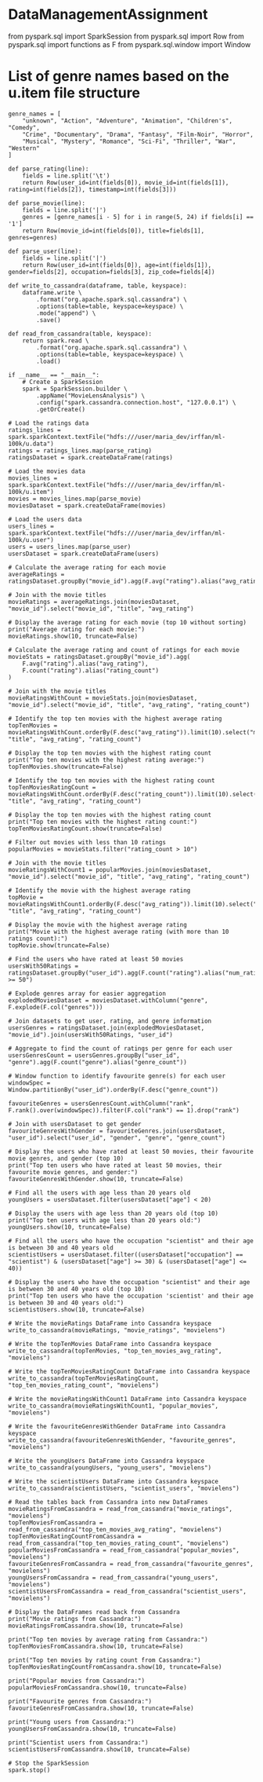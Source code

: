 # DataManagementAssignment

from pyspark.sql import SparkSession
from pyspark.sql import Row
from pyspark.sql import functions as F
from pyspark.sql.window import Window

# List of genre names based on the u.item file structure
```
genre_names = [
    "unknown", "Action", "Adventure", "Animation", "Children's", "Comedy",
    "Crime", "Documentary", "Drama", "Fantasy", "Film-Noir", "Horror",
    "Musical", "Mystery", "Romance", "Sci-Fi", "Thriller", "War", "Western"
]

def parse_rating(line):
    fields = line.split('\t')
    return Row(user_id=int(fields[0]), movie_id=int(fields[1]), rating=int(fields[2]), timestamp=int(fields[3]))

def parse_movie(line):
    fields = line.split('|')
    genres = [genre_names[i - 5] for i in range(5, 24) if fields[i] == '1']
    return Row(movie_id=int(fields[0]), title=fields[1], genres=genres)

def parse_user(line):
    fields = line.split('|')
    return Row(user_id=int(fields[0]), age=int(fields[1]), gender=fields[2], occupation=fields[3], zip_code=fields[4])
    
def write_to_cassandra(dataframe, table, keyspace):
    dataframe.write \
        .format("org.apache.spark.sql.cassandra") \
        .options(table=table, keyspace=keyspace) \
        .mode("append") \
        .save()

def read_from_cassandra(table, keyspace):
    return spark.read \
        .format("org.apache.spark.sql.cassandra") \
        .options(table=table, keyspace=keyspace) \
        .load()

if __name__ == "__main__":
    # Create a SparkSession
    spark = SparkSession.builder \
        .appName("MovieLensAnalysis") \
        .config("spark.cassandra.connection.host", "127.0.0.1") \
        .getOrCreate()
```
    # Load the ratings data
    ratings_lines = spark.sparkContext.textFile("hdfs:///user/maria_dev/irffan/ml-100k/u.data")
    ratings = ratings_lines.map(parse_rating)
    ratingsDataset = spark.createDataFrame(ratings)

    # Load the movies data
    movies_lines = spark.sparkContext.textFile("hdfs:///user/maria_dev/irffan/ml-100k/u.item")
    movies = movies_lines.map(parse_movie)
    moviesDataset = spark.createDataFrame(movies)

    # Load the users data
    users_lines = spark.sparkContext.textFile("hdfs:///user/maria_dev/irffan/ml-100k/u.user")
    users = users_lines.map(parse_user)
    usersDataset = spark.createDataFrame(users)

    # Calculate the average rating for each movie
    averageRatings = ratingsDataset.groupBy("movie_id").agg(F.avg("rating").alias("avg_rating"))

    # Join with the movie titles
    movieRatings = averageRatings.join(moviesDataset, "movie_id").select("movie_id", "title", "avg_rating")

    # Display the average rating for each movie (top 10 without sorting)
    print("Average rating for each movie:")
    movieRatings.show(10, truncate=False)

    # Calculate the average rating and count of ratings for each movie
    movieStats = ratingsDataset.groupBy("movie_id").agg(
        F.avg("rating").alias("avg_rating"),
        F.count("rating").alias("rating_count")
    )

    # Join with the movie titles
    movieRatingsWithCount = movieStats.join(moviesDataset, "movie_id").select("movie_id", "title", "avg_rating", "rating_count")

    # Identify the top ten movies with the highest average rating 
    topTenMovies = movieRatingsWithCount.orderBy(F.desc("avg_rating")).limit(10).select("movie_id", "title", "avg_rating", "rating_count")

    # Display the top ten movies with the highest rating count
    print("Top ten movies with the highest rating average:")
    topTenMovies.show(truncate=False)
    
    # Identify the top ten movies with the highest rating count
    topTenMoviesRatingCount = movieRatingsWithCount.orderBy(F.desc("rating_count")).limit(10).select("movie_id", "title", "avg_rating", "rating_count")

    # Display the top ten movies with the highest rating count
    print("Top ten movies with the highest rating count:")
    topTenMoviesRatingCount.show(truncate=False)

    # Filter out movies with less than 10 ratings
    popularMovies = movieStats.filter("rating_count > 10")

    # Join with the movie titles
    movieRatingsWithCount1 = popularMovies.join(moviesDataset, "movie_id").select("movie_id", "title", "avg_rating", "rating_count")

    # Identify the movie with the highest average rating
    topMovie = movieRatingsWithCount1.orderBy(F.desc("avg_rating")).limit(10).select("movie_id", "title", "avg_rating", "rating_count")

    # Display the movie with the highest average rating
    print("Movie with the highest average rating (with more than 10 ratings count):")
    topMovie.show(truncate=False)

    # Find the users who have rated at least 50 movies
    usersWith50Ratings = ratingsDataset.groupBy("user_id").agg(F.count("rating").alias("num_ratings")).filter("num_ratings >= 50")

    # Explode genres array for easier aggregation
    explodedMoviesDataset = moviesDataset.withColumn("genre", F.explode(F.col("genres")))

    # Join datasets to get user, rating, and genre information
    usersGenres = ratingsDataset.join(explodedMoviesDataset, "movie_id").join(usersWith50Ratings, "user_id")

    # Aggregate to find the count of ratings per genre for each user
    usersGenresCount = usersGenres.groupBy("user_id", "genre").agg(F.count("genre").alias("genre_count"))

    # Window function to identify favourite genre(s) for each user
    windowSpec = Window.partitionBy("user_id").orderBy(F.desc("genre_count"))

    favouriteGenres = usersGenresCount.withColumn("rank", F.rank().over(windowSpec)).filter(F.col("rank") == 1).drop("rank")

    # Join with usersDataset to get gender
    favouriteGenresWithGender = favouriteGenres.join(usersDataset, "user_id").select("user_id", "gender", "genre", "genre_count")

    # Display the users who have rated at least 50 movies, their favourite movie genres, and gender (top 10)
    print("Top ten users who have rated at least 50 movies, their favourite movie genres, and gender:")
    favouriteGenresWithGender.show(10, truncate=False)

    # Find all the users with age less than 20 years old
    youngUsers = usersDataset.filter(usersDataset["age"] < 20)

    # Display the users with age less than 20 years old (top 10)
    print("Top ten users with age less than 20 years old:")
    youngUsers.show(10, truncate=False)

    # Find all the users who have the occupation "scientist" and their age is between 30 and 40 years old
    scientistUsers = usersDataset.filter((usersDataset["occupation"] == "scientist") & (usersDataset["age"] >= 30) & (usersDataset["age"] <= 40))

    # Display the users who have the occupation "scientist" and their age is between 30 and 40 years old (top 10)
    print("Top ten users who have the occupation 'scientist' and their age is between 30 and 40 years old:")
    scientistUsers.show(10, truncate=False)
    
    # Write the movieRatings DataFrame into Cassandra keyspace
    write_to_cassandra(movieRatings, "movie_ratings", "movielens")

    # Write the topTenMovies DataFrame into Cassandra keyspace
    write_to_cassandra(topTenMovies, "top_ten_movies_avg_rating", "movielens")

    # Write the topTenMoviesRatingCount DataFrame into Cassandra keyspace
    write_to_cassandra(topTenMoviesRatingCount, "top_ten_movies_rating_count", "movielens")

    # Write the movieRatingsWithCount1 DataFrame into Cassandra keyspace
    write_to_cassandra(movieRatingsWithCount1, "popular_movies", "movielens")

    # Write the favouriteGenresWithGender DataFrame into Cassandra keyspace
    write_to_cassandra(favouriteGenresWithGender, "favourite_genres", "movielens")

    # Write the youngUsers DataFrame into Cassandra keyspace
    write_to_cassandra(youngUsers, "young_users", "movielens")

    # Write the scientistUsers DataFrame into Cassandra keyspace
    write_to_cassandra(scientistUsers, "scientist_users", "movielens")

    # Read the tables back from Cassandra into new DataFrames
    movieRatingsFromCassandra = read_from_cassandra("movie_ratings", "movielens")
    topTenMoviesFromCassandra = read_from_cassandra("top_ten_movies_avg_rating", "movielens")
    topTenMoviesRatingCountFromCassandra = read_from_cassandra("top_ten_movies_rating_count", "movielens")
    popularMoviesFromCassandra = read_from_cassandra("popular_movies", "movielens")
    favouriteGenresFromCassandra = read_from_cassandra("favourite_genres", "movielens")
    youngUsersFromCassandra = read_from_cassandra("young_users", "movielens")
    scientistUsersFromCassandra = read_from_cassandra("scientist_users", "movielens")

    # Display the DataFrames read back from Cassandra
    print("Movie ratings from Cassandra:")
    movieRatingsFromCassandra.show(10, truncate=False)

    print("Top ten movies by average rating from Cassandra:")
    topTenMoviesFromCassandra.show(10, truncate=False)

    print("Top ten movies by rating count from Cassandra:")
    topTenMoviesRatingCountFromCassandra.show(10, truncate=False)

    print("Popular movies from Cassandra:")
    popularMoviesFromCassandra.show(10, truncate=False)

    print("Favourite genres from Cassandra:")
    favouriteGenresFromCassandra.show(10, truncate=False)

    print("Young users from Cassandra:")
    youngUsersFromCassandra.show(10, truncate=False)

    print("Scientist users from Cassandra:")
    scientistUsersFromCassandra.show(10, truncate=False)

    # Stop the SparkSession
    spark.stop()
